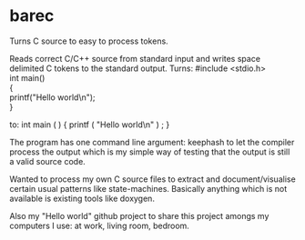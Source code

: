 # barec
Turns C source to easy to process tokens.

Reads correct C/C++ source from standard input and writes space delimited C tokens to the standard output.
Turns:
#include <stdio.h>  
int main()  
{  
  printf("Hello world\n");  
}  

to:
int main ( ) { printf ( "Hello world\n" ) ; }

The program has one command line argument: keephash
to let the compiler process the output which is my simple way of testing that the output is still a valid source code.

Wanted to process my own C source files to extract and document/visualise certain usual patterns like state-machines.
Basically anything which is not available is existing tools like doxygen.

Also my "Hello world" github project to share this project amongs my computers I use: at work, living room, bedroom.
